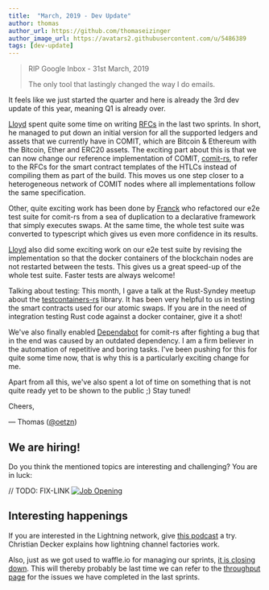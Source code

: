 ```yaml
---
title:  "March, 2019 - Dev Update"
author: thomas
author_url: https://github.com/thomaseizinger
author_image_url: https://avatars2.githubusercontent.com/u/5486389
tags: [dev-update]
---
```


> RIP Google Inbox - 31st March, 2019
>
> The only tool that lastingly changed the way I do emails.

It feels like we just started the quarter and here is already the 3rd dev update of this year, meaning Q1 is already over.

<!--truncate-->

[Lloyd](https://twitter.com/LLFOURN) spent quite some time on writing [RFCs](https://github.com/comit-network/RFCs) in the last two sprints.
In short, he managed to put down an initial version for all the supported ledgers and assets that we currently have in COMIT, which are Bitcoin & Ethereum with the Bitcoin, Ether and ERC20 assets.
The exciting part about this is that we can now change our reference implementation of COMIT, [comit-rs](https://github.com/comit-network/comit-rs), to refer to the RFCs for the smart contract templates of the HTLCs instead of compiling them as part of the build.
This moves us one step closer to a heterogeneous network of COMIT nodes where all implementations follow the same specification.

Other, quite exciting work has been done by [Franck](https://twitter.com/d4nte) who refactored our e2e test suite for comit-rs from a sea of duplication to a declarative framework that simply executes swaps.
At the same time, the whole test suite was converted to typescript which gives us even more confidence in its results.

[Lloyd](https://twitter.com/LLFOURN) also did some exciting work on our e2e test suite by revising the implementation so that the docker containers of the blockchain nodes are not restarted between the tests.
This gives us a great speed-up of the whole test suite.
Faster tests are always welcome!

Talking about testing: This month, I gave a talk at the Rust-Syndey meetup about the [testcontainers-rs](https://github.com/testcontainers/testcontainers-rs) library.
It has been very helpful to us in testing the smart contracts used for our atomic swaps.
If you are in the need of integration testing Rust code against a docker container, give it a shot!

We've also finally enabled [Dependabot](https://dependabot.com/) for comit-rs after fighting a bug that in the end was caused by an outdated dependency.
I am a firm believer in the automation of repetitive and boring tasks.
I've been pushing for this for quite some time now, that is why this is a particularly exciting change for me.

Apart from all this, we've also spent a lot of time on something that is not quite ready yet to be shown to the public ;)
Stay tuned!

Cheers,

— Thomas ([@oetzn](https://twitter.com/oetzn))

## We are hiring!

Do you think the mentioned topics are interesting and challenging? You are in luck:

// TODO: FIX-LINK
[![Job Opening](/assets/images/2019-03/were-hiring.jpeg)](https://tenx.tech/en/job-openings)

## Interesting happenings

If you are interested in the Lightning network, give [this podcast](https://stephanlivera.com/episode/59) a try.
Christian Decker explains how lightning channel factories work.

Also, just as we got used to waffle.io for managing our sprints, [it is closing down](https://waffle.io/closing-its-doors).
This will thereby probably be last time we can refer to the [throughput page](https://waffle.io/comit-network/comit-rs/metrics/throughput?groupSize=2&start=2019-02-26T13:00:00.000Z&timeUnit=week) for the issues we have completed in the last sprints.
